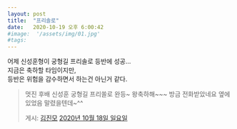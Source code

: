 ```yaml
---
layout: post
title:  "프리솔로"
date:   2020-10-19 오후 6:00:42
#image:  '/assets/img/01.jpg'
#tags:   
---
```


어제 신성훈형이 궁형길 프리솔로 등반에 성공...<br>
지금은 축하할 타임이지만, <br>
등반은 위험을 감수하면서 하는건 아닌거 같다. <br>

<div id="fb-root">
</div>  
<script  async  defer  crossorigin="anonymous"  
 src="https://connect.facebook.net/ko_KR/sdk.js#xfbml=1&version=v8.0"  
 nonce="wcodLGTo">
</script>
<div class="fb-post" data-href="https://www.facebook.com/peequet/posts/10159004681052867" data-show-text="true" data-width=""><blockquote cite="https://www.facebook.com/peequet/posts/10159004681052867" class="fb-xfbml-parse-ignore"><p>멋진 후배 신성훈 
궁형길 프리쏠로 완등~
왕축하해~~~
방금 전화받았네요
옆에 있었음 말렸을텐데~^^</p>게시: <a href="https://www.facebook.com/peequet">김진모</a>&nbsp;<a href="https://www.facebook.com/peequet/posts/10159004681052867">2020년 10월 18일 일요일</a></blockquote></div>
